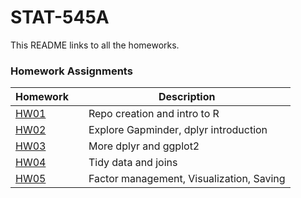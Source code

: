 # STAT-545A

This README links to all the homeworks.

### Homework Assignments

Homework || Description
------------------------------|----------------|-------------------------------------
[HW01](https://github.com/ssheikho/STAT545-hw-sheikholeslami-sara/tree/master/hw01) || Repo creation and intro to R
[HW02](https://github.com/ssheikho/STAT545-hw-sheikholeslami-sara/tree/master/hw02) || Explore Gapminder, dplyr introduction
[HW03](https://github.com/ssheikho/STAT545-hw-sheikholeslami-sara/tree/master/hw03) || More dplyr and ggplot2
[HW04](https://github.com/ssheikho/STAT545-hw-sheikholeslami-sara/tree/master/hw04) || Tidy data and joins
[HW05](https://github.com/ssheikho/STAT545-hw-sheikholeslami-sara/tree/master/hw05) || Factor management, Visualization, Saving
